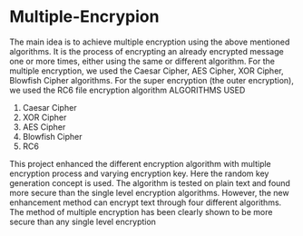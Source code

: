# Multiple-Encrypion
The main idea is to achieve multiple encryption using the above mentioned algorithms. It is the process of encrypting an already encrypted message one or more times, either using the same or different algorithm.
For the multiple encryption, we used the Caesar Cipher, AES Cipher, XOR Cipher, Blowfish Cipher algorithms.
For the super encryption (the outer encryption), we used the RC6 file encryption algorithm
ALGORITHMS USED
1)	Caesar Cipher
2)	XOR Cipher
3)	AES Cipher
4)	Blowfish Cipher
5)	RC6


This project enhanced the different encryption algorithm with multiple encryption process and varying encryption key. Here the random key generation concept is used. The algorithm is tested on plain text and found more secure than the single level encryption algorithms. However, the new enhancement method can encrypt text through four different algorithms. The method of multiple encryption has been clearly shown to be more secure than any single level encryption

